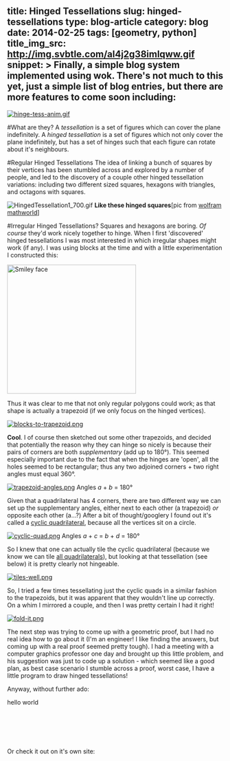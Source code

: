 title: Hinged Tessellations
slug: hinged-tessellations
type: blog-article
category: blog
date: 2014-02-25
tags: [geometry, python]
title_img_src: http://img.svbtle.com/al4j2g38imlqww.gif
snippet: >
    Finally, a simple blog system implemented using wok. There's 
    not much to this yet, just a simple list of blog entries, but there are
    more features to come soon including:
---
[![hinge-tess-anim.gif](https://d23f6h5jpj26xu.cloudfront.net/al4j2g38imlqww_small.gif)](http://img.svbtle.com/al4j2g38imlqww.gif)

#What are they?
A _tessellation_ is a set of figures which can cover the plane indefinitely. A _hinged tessellation_ is a set of figures which not only cover the plane indefinitely, but has a set of hinges such that each figure can rotate about it's neighbours.

#Regular Hinged Tessellations
The idea of linking a bunch of squares by their vertices has been stumbled across and explored by a number of people, and led to the discovery of a couple other hinged tessellation variations: including two different sized squares, hexagons with triangles, and octagons with squares. 

![HingedTessellation1_700.gif](http://mathworld.wolfram.com/images/eps-gif/HingedTessellation1_700.gif)
**Like these hinged squares**\[pic from [wolfram mathworld](http://mathworld.wolfram.com/HingedTessellation.html)\]

#Irregular Hinged Tessellations?
Squares and hexagons are boring. *Of course* they'd work nicely together to hinge.  When I first 'discovered' hinged tessellations I was most interested in which irregular shapes might work (if any).  I was using blocks at the time and with a little experimentation I constructed this:

[<img src="https://d23f6h5jpj26xu.cloudfront.net/oxrvhzmlvds4tw_small.gif" alt="Smiley face" width="300px" class="no-resize">](http://img.svbtle.com/oxrvhzmlvds4tw.gif)

Thus it was clear to me that not only regular polygons could work; as that shape is actually a trapezoid (if we only focus on the hinged vertices).

[![blocks-to-trapezoid.png](https://d23f6h5jpj26xu.cloudfront.net/0fmjaonopan6qw_small.png)](http://img.svbtle.com/0fmjaonopan6qw.png)


**Cool**. I of course then sketched out some other trapezoids, and decided that potentially the reason why they can hinge so nicely is because their pairs of corners are both _supplementary_ (add up to 180°).  This seemed especially important due to the fact that when the hinges are 'open', all the holes seemed to be rectangular; thus any two adjoined corners + two right angles must equal 360°.

[![trapezoid-angles.png](https://d23f6h5jpj26xu.cloudfront.net/lh2pu42d6jplbw_small.png)](http://img.svbtle.com/lh2pu42d6jplbw.png)
Angles *a* + *b* = 180°

Given that a quadrilateral has 4 corners, there are two different way we can set up the supplementary angles, either next to each other (a trapezoid) _or_ opposite each other (a...?) After a bit of thought/googlery I found out it's called a [cyclic quadrilateral](http://en.wikipedia.org/wiki/Cyclic_quadrilateral), because all the vertices sit on a circle.

[![cyclic-quad.png](https://d23f6h5jpj26xu.cloudfront.net/6sw2asorhxdbbq_small.png)](http://img.svbtle.com/6sw2asorhxdbbq.png)
Angles *a* + *c* = *b* + *d* = 180°

So I knew that one can actually tile the cyclic quadrilateral (because we know we can tile [all quadrilaterals](http://euler.slu.edu/escher/index.php/Tessellations_by_Polygons#Tessellations_by_Quadrilaterals)), but looking at that tessellation (see below) it is pretty clearly not hingeable.

[![tiles-well.png](https://d23f6h5jpj26xu.cloudfront.net/85ewj3pmwha1ga_small.png)](http://img.svbtle.com/85ewj3pmwha1ga.png)

So, I tried a few times tessellating just the cyclic quads in a similar fashion to the trapezoids, but it was apparent that they wouldn't line up correctly.  On a whim I mirrored a couple, and then I was pretty certain I had it right!

[![fold-it.png](https://d23f6h5jpj26xu.cloudfront.net/n6tnhu7os6maeq_small.png)](http://img.svbtle.com/n6tnhu7os6maeq.png)

The next step was trying to come up with a geometric proof, but I had no real idea how to go about it (I'm an engineer! I like finding the answers, but coming up with a real proof seemed pretty tough). I had a meeting with a computer graphics professor one day and brought up this little problem, and his suggestion was just to code up a solution - which seemed like a good plan, as best case scenario I stumble across a proof, worst case, I have a little program to draw hinged tessellations!

Anyway, without further ado:

<div style="width:100%; height:100px; background:'red'">hello world </div>


Or check it out on it's own site: 

 
